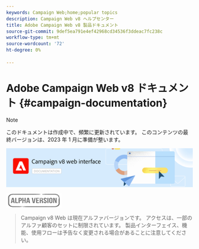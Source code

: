 ```yaml
---
keywords: Campaign Web;home;popular topics
description: Campaign Web v8 ヘルプセンター
title: Adobe Campaign Web v8 製品ドキュメント
source-git-commit: 9def5ea791e4ef42968cd34536f3ddeac7fc238c
workflow-type: tm+mt
source-wordcount: '72'
ht-degree: 0%

---
```


# Adobe Campaign Web v8 ドキュメント {#campaign-documentation}

>[!NOTE]
>
>このドキュメントは作成中で、頻繁に更新されています。 このコンテンツの最終バージョンは、2023 年 1 月に準備が整います。

![](assets/do-not-localize/banner-documentationv8.png)

![](assets/do-not-localize/badge.png)

>Campaign v8 Web は現在アルファバージョンです。 アクセスは、一部のアルファ顧客のセットに制限されています。 製品インターフェイス、機能、使用フローは予告なく変更される場合があることに注意してください。

